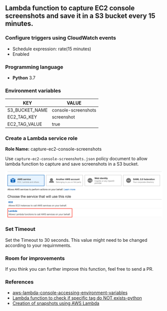 ## Lambda function to capture EC2 console screenshots and save it in a S3 bucket every 15 minutes.

### Configure triggers using CloudWatch events

* Schedule expression: rate(15 minutes)
* Enabled
    
### Programming language

* **Python** 3.7

### Environment variables

| KEY             | VALUE               |
| --------------- | ------------------- |
| S3_BUCKET_NAME  | console-screenshots |
| EC2_TAG_KEY     | screenshot          |
| EC2_TAG_VALUE   | true                |

### Create a Lambda service role

**Role Name:** capture-ec2-console-screenshots

Use `capture-ec2-console-screenshots.json` policy document to allow lambda function to capture and save screenshots in a S3 bucket.

![Lambda Service Role](/images/role.png)

### Set Timeout

Set the Timeout to 30 seconds. This value might need to be changed according to your requirnments.
    
### Room for improvements

If you think you can further improve this function, feel free to send a PR.

### References

* [aws-lambda-console-accessing-environment-variables](https://www.radishlogic.com/aws/aws-lambda-console-accessing-environment-variables-via-python/)
* [Lambda function to check if specific tag do NOT exists-python](https://intellipaat.com/community/27965/lambda-function-to-check-if-specific-tag-do-not-exists-python)
* [Creation of snapshots using AWS Lambda](https://stackoverflow.com/questions/40421437/creation-of-snapshots-using-aws-lambda)
